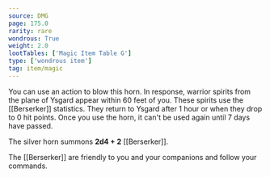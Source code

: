 ```yaml
---
source: DMG
page: 175.0
rarity: rare
wondrous: True
weight: 2.0
lootTables: ['Magic Item Table G']
type: ['wondrous item']
tag: item/magic
---
```


You can use an action to blow this horn. In response, warrior spirits from the plane of Ysgard appear within 60 feet of you. These spirits use the [[Berserker]] statistics. They return to Ysgard after 1 hour or when they drop to 0 hit points. Once you use the horn, it can't be used again until 7 days have passed.

The silver horn summons **2d4 + 2** [[Berserker]].

The [[Berserker]] are friendly to you and your companions and follow your commands.


